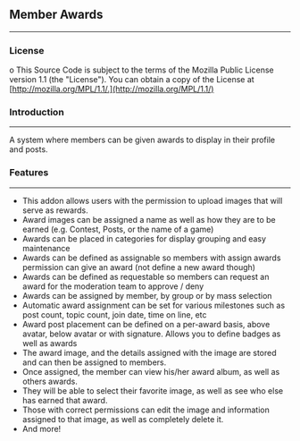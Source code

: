 ## Member Awards

---

### License
o This Source Code is subject to the terms of the Mozilla Public License version 1.1 (the "License"). You can obtain a copy of the License at [http://mozilla.org/MPL/1.1/.](http://mozilla.org/MPL/1.1/)

### Introduction

---
A system where members can be given awards to display in their profile and posts.

### Features

---
 * This addon allows users with the permission to upload images that will serve as rewards.
 * Award images can be assigned a name as well as how they are to be earned (e.g. Contest, Posts, or the name of a game)
 * Awards can be placed in categories for display grouping and easy maintenance
 * Awards can be defined as assignable so members with assign awards permission can give an award (not define a new award though)
 * Awards can be defined as requestable so members can request an award for the moderation team to approve / deny
 * Awards can be assigned by member, by group or by mass selection
 * Automatic award assignment can be set for various milestones such as post count, topic count, join date, time on line, etc
 * Award post placement can be defined on a per-award basis, above avatar, below avatar or with signature. Allows you to define badges as well as awards
 * The award image, and the details assigned with the image are stored and can then be assigned to members.
 * Once assigned, the member can view his/her award album, as well as others awards.
 * They will be able to select their favorite image, as well as see who else has earned that award.
 * Those with correct permissions can edit the image and information assigned to that image, as well as completely delete it.
 * And more!